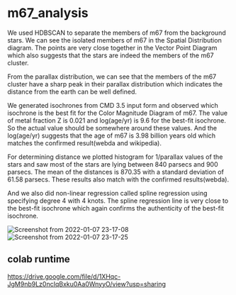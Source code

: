 # m67_analysis
We used HDBSCAN to separate the members of m67 from the background stars. We can see the isolated members of m67 in the Spatial Distribution diagram. The points are very close together in the Vector Point Diagram which also suggests that the stars are indeed the members of the m67 cluster.

From the parallax distribution, we can see that the members of the m67 cluster have a sharp peak in their parallax distribution which indicates the distance from the earth can be well defined.

We generated isochrones from CMD 3.5 input form and observed which isochrone is the best fit for the Color Magnitude Diagram of m67. The value of metal fraction Z is 0.021 and log(age/yr) is 9.6 for the best-fit isochrone. So the actual value should be somewhere around these values. And the log(age/yr) suggests that the age of m67 is 3.98 billion years old which matches the confirmed result(webda and wikipedia).

For determining distance we plotted histogram for 1/parallax values of the stars and saw most of the stars are lying between 840 parsecs and 900 parsecs. The mean of the distances is 870.35 with a standard deviation of 61.58 parsecs. These results also match with the confirmed results(webda).

And we also did non-linear regression called spline regression using specifying degree 4 with 4 knots. The spline regression line is very close to the best-fit isochrone which again confirms the authenticity of the best-fit isochrone.


![Screenshot from 2022-01-07 23-17-08](https://user-images.githubusercontent.com/76589056/148581658-e9adb66c-8bf0-48ac-b694-1c0003e600d8.png)
![Screenshot from 2022-01-07 23-17-25](https://user-images.githubusercontent.com/76589056/148581933-352677f4-3127-4981-afff-c0994e46f280.png)
## colab runtime 
https://drive.google.com/file/d/1XHqc-JgM9nb9Lz0ncIqBxku0Aa0WnyyO/view?usp=sharing
